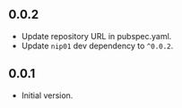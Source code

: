 ## 0.0.2

- Update repository URL in pubspec.yaml.
- Update `nip01` dev dependency to `^0.0.2`.

## 0.0.1

- Initial version.
